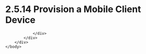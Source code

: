 <html dir="LTR" xmlns:mshelp="http://msdn.microsoft.com/mshelp" xmlns:ddue="http://ddue.schemas.microsoft.com/authoring/2003/5" xmlns:xlink="http://www.w3.org/1999/xlink" xmlns:tool="http://www.microsoft.com/tooltip">
    <head>
        <meta http-equiv="Content-Type" content="text/html; CHARSET=utf-8"></meta>
        <meta name="save" content="history"></meta>
        <title>2.5.14 Provision a Mobile Client Device</title>
        <xml>
            <mshelp:toctitle title="2.5.14 Provision a Mobile Client Device"></mshelp:toctitle>
            <mshelp:rltitle title="[MS-OXPROTO]: Provision a Mobile Client Device"></mshelp:rltitle>
            <mshelp:keyword index="A" term="c2474f75-ece8-4fc9-bf9e-30ffe4c45432"></mshelp:keyword>
            <mshelp:attr name="DCSext.ContentType" value="open specification"></mshelp:attr>
            <mshelp:attr name="AssetID" value="c2474f75-ece8-4fc9-bf9e-30ffe4c45432"></mshelp:attr>
            <mshelp:attr name="TopicType" value="kbRef"></mshelp:attr>
            <mshelp:attr name="DCSext.Title" value="[MS-OXPROTO]: Provision a Mobile Client Device" />
        </xml>
    </head>
    <body>
        <div id="header">
            <h1 class="heading">2.5.14 Provision a Mobile Client Device</h1>
        </div>
        <div id="mainSection">
            <div id="mainBody">
                <div id="allHistory" class="saveHistory"></div>
                <div id="sectionSection0" class="section" name="collapseableSection">
                    


                </div>
            </div>
        </div>
    </body>
</html>